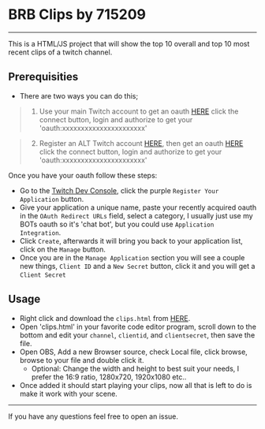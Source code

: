 # BRB Clips by 715209

---

This is a HTML/JS project that will show the top 10 overall and top 10 most recent clips of a twitch channel.

## Prerequisities
- There are two ways you can do this;
> 1) Use your main Twitch account to get an oauth [HERE](https://twitchapps.com/tmi)
     click the connect button, login and authorize to get your 'oauth:xxxxxxxxxxxxxxxxxxxxxx'
     
> 2) Register an ALT Twitch account [HERE](https://www.twitch.tv/signup), then get an oauth [HERE](https://twitchapps.com/tmi)
     click the connect button, login and authorize to get your 'oauth:xxxxxxxxxxxxxxxxxxxxxx'

Once you have your oauth follow these steps:
- Go to the [Twitch Dev Console](https://dev.twitch.tv/console/apps), click the purple `Register Your Application` button.
- Give your application a unique name, paste your recently acquired oauth in the `OAuth Redirect URLs` field, select a category,
  I usually just use my BOTs oauth so it's 'chat bot', but you could use `Application Integration`.
- Click `Create`, afterwards it will bring you back to your application list, click on the `Manage` button.
- Once you are in the `Manage Application` section you will see a couple new things, `Client ID` and a `New Secret` button, click it
  and you will get a `Client Secret`


## Usage

- Right click and download the `clips.html` from [HERE](https://github.com/715209/BRB-twitch-clips/raw/master/clips.html).
-   Open 'clips.html' in your favorite code editor program, scroll down to the bottom and edit your `channel`, `clientid`, and `clientsecret`, then save the file.
-   Open OBS, Add a new Browser source, check Local file, click browse, browse to your file and double click it.
    - Optional: Change the width and height to best suit your needs, I prefer the 16:9 ratio, 1280x720, 1920x1080 etc..
-   Once added it should start playing your clips, now all that is left to do is make it work with your scene.



---
If you have any questions feel free to open an issue.

